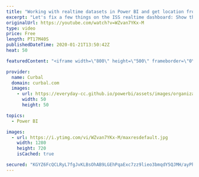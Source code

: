 ```yaml
---
title: "Working with realtime datasets in Power BI and get location from Flow"
excerpt: "Let's fix a few things on the ISS realtime dashboard: Show the latest location only, convert latitude and longitude to location,  and answering all the questions you had!  Link to previous video: https://www.youtube.com/watch?v=O6aEzXAFEqw Twitter handle for ISS location: @LocationIss  Here you can download"
originalUrl: https://youtube.com/watch?v=WZvan7YKx-M
type: video
price: Free
length: PT17M40S
publishedDateTime: 2020-01-21T13:50:42Z
heat: 50

featuredContent: "<iframe width=\"800\" height=\"500\" frameborder=\"0\" src=\"https://www.youtube.com/embed/WZvan7YKx-M\" allow=\"accelerometer; autoplay; encrypted-media; gyroscope; picture-in-picture\" allowfullscreen></iframe>"

provider:
  name: Curbal
  domain: curbal.com
  images:
    - url: https://everyday-cc.github.io/powerbi/assets/images/organizations/curbal.com-50x50.jpg
      width: 50
      height: 50

topics:
  - Power BI

images:
  - url: https://i.ytimg.com/vi/WZvan7YKx-M/maxresdefault.jpg
    width: 1280
    height: 720
    isCached: true

secured: "KGYZ6FcQCLRyL7fgJvKLBsOhAB9LGEhPqaExc7zz9lieo3bmqdY5QJMH/ayPh0aTbeo9MBs/uidjcUD53Trx/JkYK+No1EbOmckrQTBJYT/42IVwVnKu1iIIRVgcRk0MslaD8BqDryX0guO1OPSIZqOLvElQubxofHoKlJJ6+x9L/1lo+xS9CzsY8K+uTE7viIpbNYGanr0VU85aZxO7Osb+2pubY9m2qXjFvIE4m8SSDGivJ7gi+CccpxdrRl4dpKAjdY0mLINEz2Pp0w28JW2xST5ld9CzUNZsH6rVUNWfTQI5DCUykJ3vtix2zUkuBr3iMSE9zGssNNH4WVzee5J2s+FwhJxxjI/W6vBuG6ALtBddbNjo/Y6dvJjys5jMXqGD0/KDhedjru6+vHZinxMWqRzMpEyE40rm5Pg0v6Q=;t/K1cZao/REQRCE0puw3cw=="
---
```


